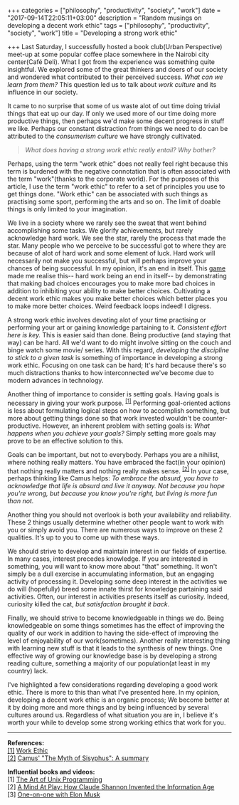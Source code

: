 +++
categories = ["philosophy", "productivity", "society", "work"]
date = "2017-09-14T22:05:11+03:00"
description = "Random musings on developing a decent work ethic"
tags = ["philosophy", "productivity", "society", "work"]
title = "Developing a strong work ethic"

+++
Last Saturday, I successfully hosted a book club(Urban Perspective) meet-up at some popular coffee place somewhere in the Nairobi city center(Café Deli). What I got from the experience was something quite insightful. We explored some of the great thinkers and doers of our society and wondered what contributed to their perceived success. *What can we learn from them?* This question led us to talk about *work culture* and its influence in our society.

It came to no surprise that some of us waste alot of out time doing trivial things that eat up our day. If only we used more of our time doing more productive things, then perhaps we'd make some decent progress in stuff we like. Perhaps our constant distraction from things we need to do can be attributed to the *consumerism culture* we have strongly cultivated.

> *What does having a strong work ethic really entail?*
> *Why bother?*

Perhaps, using the term "work ethic" does not really feel right because this term is burdened with the negative connotation that is often associated with the term "work"(thanks to the corporate world). For the purposes of this article, I use the term "work ethic" to refer to a set of principles you use to get things done. "Work ethic" can be associated with such things as practising some sport, performing the arts and so on. The limit of doable things is only limited to your imagination.

We live in a society where we rarely see the sweat that went behind accomplishing some tasks. We glorify achievements, but rarely acknowledge hard work. We see the star, rarely the process that made the star. Many people who we perceive to be successful got to where they are because of alot of hard work and some element of luck. Hard work will necessarily not make you successful, but will perhaps improve your chances of being successful. In my opinion, it's an end in itself. This [game](http://depressionquest.com/) made me realise this-- hard work being an end in itself-- by demonstrating that making bad choices encourages you to make more bad choices in addition to inhibiting your ability to make better choices. Cultivating a decent work ethic makes you make better choices which better places you to make more better choices. Weird feedback loops indeed! I digress.


A strong work ethic involves devoting alot of your time practising or performing your art or gaining knowledge partaining to it. *Consistent effort here is key.* This is easier said than done. Being productive (and staying that way) can be hard. All we'd want to do might involve sitting on the couch and binge watch some movie/ series. With this regard, *developing the discipline to stick to a given task* is something of importance in developing a strong work ethic. Focusing on one task can be hard; It's hard because there's so much distractions thanks to how interconnected we've become due to modern advances in technology.

Another thing of importance to consider is setting goals. Having goals is necessary in giving your work purpose. <sup><a href="#ref1" id="link1">[1]</a></sup> Performing goal-oriented actions is less about formulating logical steps on how to accomplish something, but more about getting things done so that work invested wouldn't be counter-productive. However, an inherent problem with setting goals is: *What happens when you achieve your goals?* Simply setting more goals may prove to be an effective solution to this.

Goals can be important, but not to everybody. Perhaps you are a nihilist, where nothing really matters. You have embraced the fact(in your opinion) that nothing really matters and nothing really makes sense. <sup><a href="#ref2" id="link2">[2]</a></sup> In your case, perhaps thinking like Camus helps: *To embrace the absurd, you have to acknowledge that life is absurd and live it anyway. Not because you hope you're wrong, but because you know you're right, but living is more fun than not.*

Another thing you should not overlook is both your availability and reliability. These 2 things usually determine whether other people want to work with you or simply avoid you. There are numerous ways to improve on these 2 qualities. It's up to you to come up with these ways.

We should strive to develop and maintain interest in our fields of expertise. In many cases, interest precedes knowledge. If you are interested in something, you will want to know more about "that" something. It won't simply be a dull exercise in accumulating information, but an engaging activity of processing it. Developing some deep interest in the activities we do will (hopefully) breed some innate thirst for knowledge partaining said activities. Often, our interest in activities presents itself as curiosity. Indeed, curiosity killed the cat, *but satisfaction brought it back*.

Finally, we should strive to become knowledgeable in things we do. Being knowledgeable on some things sometimes has the effect of improving the quality of our work in addition to having the side-effect of improving the level of enjoyability of our work(sometimes). Another really interesting thing with learning new stuff is that it leads to the synthesis of new things. One effective way of growing our knowledge base is by developing a strong reading culture, something a majority of our population(at least in my country) lack.

I've highlighted a few considerations regarding developing a good work ethic. There is more to this than what I've presented here. In my opinion, developing a decent work ethic is an organic process; We become better at it by doing more and more things and by being influenced by several cultures around us. Regardless of what situation you are in, I believe it's worth your while to develop some strong working ethics that work for you.

***
**References:**  
<a href="#link1" id="ref1">[1]</a> [Work Ethic](https://en.wikipedia.org/wiki/Work_ethic )  
<a href="#link2" id="ref2">[2]</a> [Camus' "The Myth of Sisyphus": A summary](https://www.philosophybro.com/archive/camus-the-myth-of-sisyphus-a-summary)

**Influential books and videos:**  
[1] [The Art of Unix Programming](http://www.catb.org/~esr/writings/taoup/html/index.html)  
[2] [A Mind At Play: How Claude Shannon Invented the Information Age](https://www.amazon.com/Mind-Play-Shannon-Invented-Information/dp/1476766681 )  
[3] [One-on-one with Elon Musk](https://www.youtube.com/watch?v=PULkWGHeIQQURL ) 
